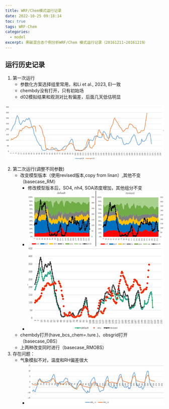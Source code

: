 ```yaml
---
title: WRF/Chem模式运行记录
date: 2022-10-25 09:18:14
toc: true
tags: WRF-Chem
categories:
  - model
excerpt: 黑碳混合态个例分析WRF/Chem 模式运行记录（20161211~20161219）
---
```


## 运行历史记录

1. 第一次运行
   - 参数化方案选择组里常用，和Li et al., 2023, EI一致
   - chembdy没有打开，只有初始场
   - d02模拟结果和观测对比有偏差，后面几天低估明显

<img src="WRFChem运行记录/image-20230403094932996.png" alt="image-20230403094932996" style="zoom: 80%;" />

2. 第二次运行(调整不同参数)
   - 改变模型版本（使用revised版本,copy from linan）,其他不变（basecase_RM）
     - 修改模型版本后，SO4, nh4, SOA浓度增加，其他组分不变
     - <img src="WRFChem运行记录/image-20230403214043383.png" alt="image-20230403214043383" style="zoom:80%;" />
     - ![image-20230403214630526](WRFChem运行记录/image-20230403214630526.png)
   - chembdy打开(have_bcs_chem=.ture.)、obsgrid打开（basecase_OBS）
   - 上两种改变同时进行（basecase_RMOBS）
3. 存在问题：
   - 气象模拟不对，温度和RH偏差很大
     - ![image-20230404112534091](WRFChem运行记录/image-20230404112534091.png)